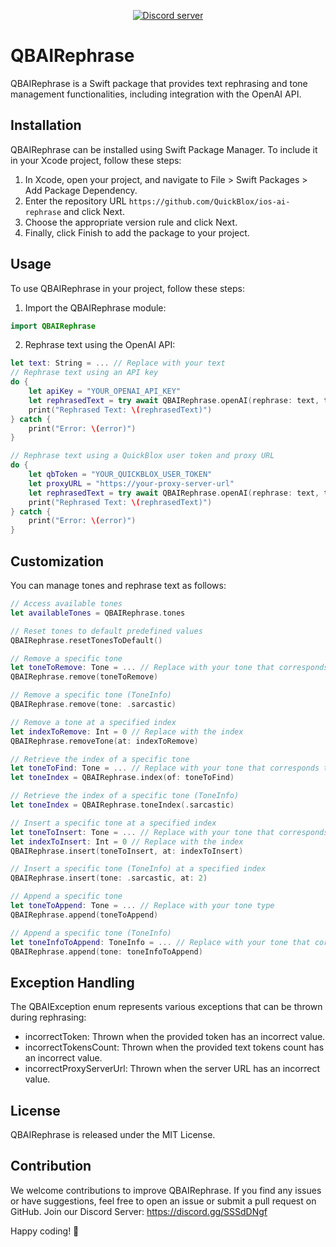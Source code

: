 <div align="center">

<p>
        <a href="https://discord.gg/SSSdDNgf"><img src="https://img.shields.io/discord/1042743094833065985?color=5865F2&logo=discord&logoColor=white&label=QuickBlox%20Discord%20server&style=for-the-badge" alt="Discord server" /></a>
</p>

</div>

#  QBAIRephrase

QBAIRephrase is a Swift package that provides text rephrasing and tone management functionalities, including integration with the OpenAI API.

## Installation

QBAIRephrase can be installed using Swift Package Manager. To include it in your Xcode project, follow these steps:

1. In Xcode, open your project, and navigate to File > Swift Packages > Add Package Dependency.
2. Enter the repository URL `https://github.com/QuickBlox/ios-ai-rephrase` and click Next.
3. Choose the appropriate version rule and click Next.
4. Finally, click Finish to add the package to your project.

## Usage

To use QBAIRephrase in your project, follow these steps:

1. Import the QBAIRephrase module:

```swift
import QBAIRephrase
```

2. Rephrase text using the OpenAI API:

```swift
let text: String = ... // Replace with your text
// Rephrase text using an API key
do {
    let apiKey = "YOUR_OPENAI_API_KEY"
    let rephrasedText = try await QBAIRephrase.openAI(rephrase: text, tone: .empathetic, secret: apiKey)
    print("Rephrased Text: \(rephrasedText)")
} catch {
    print("Error: \(error)")
}

// Rephrase text using a QuickBlox user token and proxy URL
do {
    let qbToken = "YOUR_QUICKBLOX_USER_TOKEN"
    let proxyURL = "https://your-proxy-server-url"
    let rephrasedText = try await QBAIRephrase.openAI(rephrase: text, tone: .empathetic, qbToken: qbToken, proxy: proxyURL)
    print("Rephrased Text: \(rephrasedText)")
} catch {
    print("Error: \(error)")
}

```
## Customization

You can manage tones and rephrase text as follows:
```swift
// Access available tones
let availableTones = QBAIRephrase.tones

// Reset tones to default predefined values
QBAIRephrase.resetTonesToDefault()

// Remove a specific tone
let toneToRemove: Tone = ... // Replace with your tone that corresponds to the Tone protocol
QBAIRephrase.remove(toneToRemove)

// Remove a specific tone (ToneInfo)
QBAIRephrase.remove(tone: .sarcastic)

// Remove a tone at a specified index
let indexToRemove: Int = 0 // Replace with the index
QBAIRephrase.removeTone(at: indexToRemove)

// Retrieve the index of a specific tone
let toneToFind: Tone = ... // Replace with your tone that corresponds to the Tone protocol
let toneIndex = QBAIRephrase.index(of: toneToFind)

// Retrieve the index of a specific tone (ToneInfo)
let toneIndex = QBAIRephrase.toneIndex(.sarcastic)

// Insert a specific tone at a specified index
let toneToInsert: Tone = ... // Replace with your tone that corresponds to the Tone protocol
let indexToInsert: Int = 0 // Replace with the index
QBAIRephrase.insert(toneToInsert, at: indexToInsert)

// Insert a specific tone (ToneInfo) at a specified index
QBAIRephrase.insert(tone: .sarcastic, at: 2)

// Append a specific tone
let toneToAppend: Tone = ... // Replace with your tone type
QBAIRephrase.append(toneToAppend)

// Append a specific tone (ToneInfo)
let toneInfoToAppend: ToneInfo = ... // Replace with your tone that corresponds to the Tone protocol
QBAIRephrase.append(tone: toneInfoToAppend)
```
## Exception Handling

The QBAIException enum represents various exceptions that can be thrown during rephrasing:

- incorrectToken: Thrown when the provided token has an incorrect value.
- incorrectTokensCount: Thrown when the provided text tokens count has an incorrect value.
- incorrectProxyServerUrl: Thrown when the server URL has an incorrect value.

## License

QBAIRephrase is released under the MIT License.

## Contribution

We welcome contributions to improve QBAIRephrase. If you find any issues or have suggestions, feel free to open an issue or submit a pull request on GitHub.
Join our Discord Server: https://discord.gg/SSSdDNgf

Happy coding! 🚀
